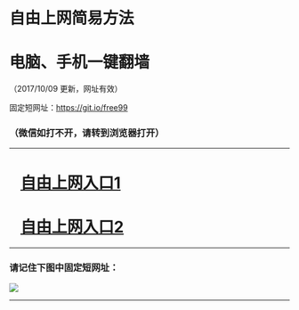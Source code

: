 ﻿# 自由上网简易方法

# 电脑、手机一键翻墙

（2017/10/09 更新，网址有效）

固定短网址：https://git.io/free99

### （微信如打不开，请转到浏览器打开）


***





# &nbsp;&nbsp; <a href="http://ft1186330839.fwq-tz-1001.info/fwqtz01.html?t=100900128344 " target="_blank">自由上网入口1</a>
# &nbsp;&nbsp; <a href="http://ft1154719767.fwq-tz-1002.info/fwqtz02.html?t=100900129383 " target="_blank">自由上网入口2</a>
***

### 请记住下图中固定短网址：

<img src="https://s3-us-west-2.amazonaws.com/fwq-1001/yjfq-20170905okok.png" /> 


***

